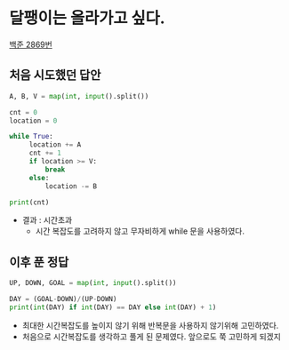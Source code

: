 # 달팽이는 올라가고 싶다.
[백준 2869번](https://www.acmicpc.net/problem/2869)

## 처음 시도했던 답안

```python
A, B, V = map(int, input().split())

cnt = 0
location = 0

while True:
     location += A
     cnt += 1
     if location >= V:
         break
     else:
         location -= B

print(cnt)
```
* 결과 : 시간초과
  * 시간 복잡도를 고려하지 않고 무자비하게 while 문을 사용하였다.



## 이후 푼 정답

```python
UP, DOWN, GOAL = map(int, input().split())

DAY = (GOAL-DOWN)/(UP-DOWN)
print(int(DAY) if int(DAY) == DAY else int(DAY) + 1)
```
* 최대한 시간복잡도를 높이지 않기 위해 반복문을 사용하지 않기위해 고민하였다.
* 처음으로 시간복잡도를 생각하고 풀게 된 문제였다. 앞으로도 쭉 고민하게 되겠지


